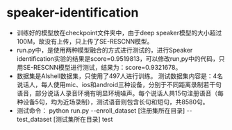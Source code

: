 # speaker-identification
- 训练好的模型放在checkpoint文件夹中，由于deep speaker模型的大小超过100M，故没有上传，只上传了SE-RESCNN模型。
- run.py中，是使用两种模型融合的方式进行测试的，进行Speaker identification实验的结果是score=0.9519813，可以修改run,py中的代码，只用SE-RESCNN模型进行测试，结果为：score=0.9321678。
- 数据集是AIshell数据集，只使用了497人进行训练。
测试数据集内容是：4名说话人，每人使用mic、ios和android三种设备，分别于不同距离录制若干句语音，部分说话人录音环境有明显环境噪声。每个说话人共15句注册语音（每种设备5句，均为近场录制），测试语音则包含长句和短句，共8580句。
- 测试命令：
python run.py --enroll_dataset [注册集所在目录] --test_dataset [测试集所在目录] test
